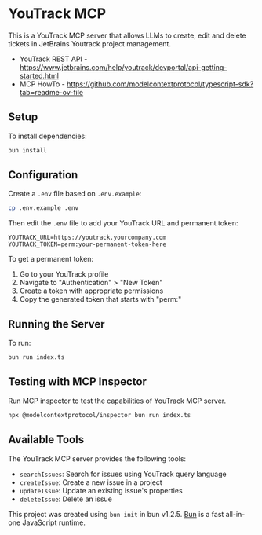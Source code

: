 # YouTrack MCP

This is a YouTrack MCP server that allows LLMs to create, edit and delete tickets in 
JetBrains Youtrack project management.

- YouTrack REST API - https://www.jetbrains.com/help/youtrack/devportal/api-getting-started.html
- MCP HowTo - https://github.com/modelcontextprotocol/typescript-sdk?tab=readme-ov-file

## Setup

To install dependencies:

```bash
bun install
```

## Configuration

Create a `.env` file based on `.env.example`:

```bash
cp .env.example .env
```

Then edit the `.env` file to add your YouTrack URL and permanent token:

```
YOUTRACK_URL=https://youtrack.yourcompany.com
YOUTRACK_TOKEN=perm:your-permanent-token-here
```

To get a permanent token:
1. Go to your YouTrack profile
2. Navigate to "Authentication" > "New Token"
3. Create a token with appropriate permissions
4. Copy the generated token that starts with "perm:"

## Running the Server

To run:

```bash
bun run index.ts
```

## Testing with MCP Inspector

Run MCP inspector to test the capabilities of YouTrack MCP server.

```bash
npx @modelcontextprotocol/inspector bun run index.ts
```

## Available Tools

The YouTrack MCP server provides the following tools:

- `searchIssues`: Search for issues using YouTrack query language
- `createIssue`: Create a new issue in a project
- `updateIssue`: Update an existing issue's properties
- `deleteIssue`: Delete an issue

This project was created using `bun init` in bun v1.2.5. [Bun](https://bun.sh) is a fast all-in-one JavaScript runtime.